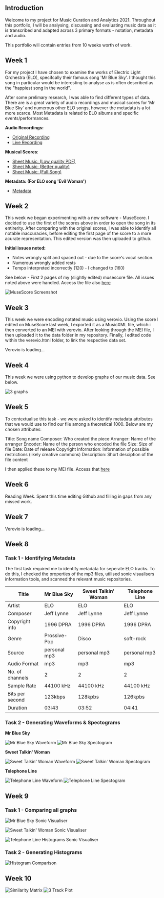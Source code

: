 ## Introduction

Welcome to my project for Music Curation and Analytics 2021. Throughout this portfolio, I will be analysing, discussing and evaluating music data as it is transcribed and adapted across 3 primary formats - notation, metadata and audio. 

This portfolio will contain entries from 10 weeks worth of work.

## Week 1

For my project I have chosen to examine the works of Electric Light Orchestra (ELO), specifcally their famous song 'Mr Blue Sky'. I thought this song in particular would be interesting to analyse as is often described as the "happiest song in the world". 

After some prelimary research, I was able to find different types of data. There are is a great variety of audio recordings and musical scores for 'Mr Blue Sky' and numerous other ELO songs, however the metadata is a lot more scarce. Most Metadata is related to ELO albums and specific events/performances.

**Audio Recordings:**

* [Original Recording](https://www.youtube.com/watch?v=aQUlA8Hcv4s)
* [Live Recording](https://www.youtube.com/watch?v=uhEL6CCSDQA)

**Musical Scores:**

* [Sheet Music: (Low quality PDF)](https://idoc.pub/documents/electric-light-orchestra-mr-blue-sky-2nv836vgzrlk)
* [Sheet Music: (Better quality)](https://www.sheetmusicdirect.com/se/ID_No/83833/Product.aspx)
* [Sheet Music: (Full Song)](https://musescore.com/user/8588961/scores/4994732)

**Metadata: (For ELO song 'Evil Woman')**

* [Metadata](https://www.europeana.eu/en/item/2059210/data_sounds_http___archive_org_download_pleasurecraft2013_12_31_ca_14_flac16_pleasurecraft2013_12_31d3t08_mp3)

## Week 2

This week we began experimenting with a new software - MuseScore. I decided to use the first of the scores above in order to open the song in its entirerity. After comparing with the original scores, I was able to identify all notable inaccuracies, before editing the first page of the score to a more acurate representation. This edited version was then uploaded to github.

**Initial issues noted:**
* Notes wrongly split and spaced out - due to the score's vocal section.
* Numerous wrongly added rests 
* Tempo interpreted incorrectly (120) - I changed to (160)

See below - First 2 pages of my (slightly edited) musescore file. All issues noted above were handled. Access the file also [here](week-2/mrblueskyeditedSCORE.mscz)

![MuseScore Screenshot](/week-2/week2-musescore-screenshot.png)

## Week 3

This week we were encoding notated music using verovio. Using the score I edited on MuseScore last week, I exported it as a MusicXML file, which i then converted to an MEI with verovio. After looking through the MEI file, I then uploaded it to the data folder in my repository. Finally, I edited code within the verevio.html folder, to link the respective data set. 

<div id="app">Verovio is loading...</div>
<script type="module">
import 'https://www.verovio.org/javascript/app/verovio-app.js';
const options = {
defaultView: 'responsive',
defaultZoom: 3,
enableResponsive: true,
enableDocument: true
}
var file = 'data/mrblueskyeditedSCORE.mei';
const app = new Verovio.App(document.getElementById("app"), options);
fetch(file)
.then(function(response) {
return response.text();
})
.then(function(text) {
app.loadData(text);
});
</script>

## Week 4

This week we were using python to develop graphs of our music data. See below.

![3 graphs](/week-4/week4-3graphsdisplay.png)

## Week 5

To contextualise this task - we were asked to identify metadata attributes that we would use to find our file among a theoretical 1000. Below are my chosen attributes:

Title: Song name
Composer: Who created the piece
Arranger: Name of the arranger
Encoder: Name of the person who encoded the file
Size: Size of file
Date: Date of release
Copyright Information: Information of possible restrictions (likely creative commons)
Description: Short desciption of the file content

I then applied these to my MEI file. Access that [here](https://github.com/lachlanjdh/MCA-2021/blob/master/data/mrblueskyeditedSCORE.mei)

## Week 6

Reading Week. Spent this time editing Github and filling in gaps from any missed work.

## Week 7

<div id="app">Verovio is loading...</div>
<script type="module">
import 'https://www.verovio.org/javascript/app/verovio-app.js';
const options = {
defaultView: 'responsive',
defaultZoom: 3,
enableResponsive: true,
enableDocument: true
}
var file = 'week-5/week5-mrblueskyeditedSCORE.mei';
const app = new Verovio.App(document.getElementById("app"), options);
fetch(file)
.then(function(response) {
return response.text();
})
.then(function(text) {
app.loadData(text);
});
</script>


## Week 8

### Task 1 - Identifying Metadata

The first task required me to identify metadata for seperate ELO tracks. To do this, I checked the properties of the mp3 files, utilised sonic visualisers information tools, and scanned the relevant music repositories. 

|      Title    |  Mr Blue Sky  | Sweet Talkin' Woman  | Telephone Line |
| ------------- | ------------- | -------------------- | -------------- |
| Artist  | ELO  | ELO  | ELO  |
| Composer  | Jeff Lynne  | Jeff Lynne  |  Jeff Lynne  |
| Copyright info  | 1996 DPRA  | 1996 DPRA  | 1996 DPRA  |
| Genre  | Prossive-Pop  |  Disco  | soft-rock  |
| Source  | personal mp3  | personal mp3  | personal mp3  |
| Audio Format  | mp3  | mp3  | mp3  |
| No. of channels  | 2  | 2  | 2  |
| Sample Rate  | 44100 kHz  | 44100 kHz  | 44100 kHz  |
| Bits per second  | 123kbps  | 128kpbs  | 126kpbs  |
| Duration  | 03:43  | 03:52  | 04:41  |

### Task 2 - Generating Waveforms & Spectograms

**Mr Blue Sky**

![Mr Blue Sky Waveform](/MrBlueSkyWaveform.png)
![Mr Blue Sky Spectogram](/week9_MrBlueSky_Spectogram.png)

**Sweet Talkin' Woman**

![Sweet Talkin' Woman Waveform](/SweetTalkin'WomanWaveform.png)
![Sweet Talkin' Woman Spectogram](/week9_SweetTalkin'Woman_Spectogram.png)

**Telephone Line**

![Telephone Line Waveform](/TelephoneLineWaveform.png)
![Telephone Line Spectogram](/week9_TelephoneLine_Spectogram.png)

## Week 9

### Task 1 - Comparing all graphs

![Mr Blue Sky Sonic Visualiser](/week-9/MBSGraphDisplay.png)

![Sweet Talkin' Woman Sonic Visualiser](/week-9/STSGraphDisplay.png)

![Telephone Line Histograms Sonic Visualiser](/week-9/TLGraphDisplay.png)

### Task 2 - Generating Histograms

![Histogram Comparison](/week-9/HistogramComparison.png)

## Week 10

![Similarity Matrix](/week_10/SimilarityMatrix.png)
![3 Track Plot](/week_10/3trackplot.png)


